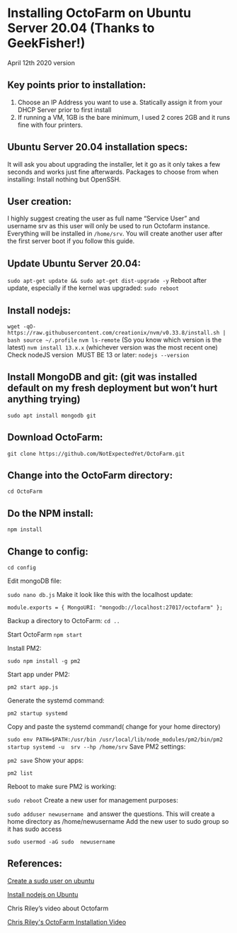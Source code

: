 # Installing OctoFarm on Ubuntu Server 20.04 (Thanks to GeekFisher!)

April 12th 2020 version

## Key points prior to installation:

1. Choose an IP Address you want to use a. Statically assign it from your DHCP Server prior to first install
2. If running a VM, 1GB is the bare minimum, I used 2 cores 2GB and it runs fine with four printers.

## Ubuntu Server 20.04 installation specs:

It will ask you about upgrading the installer, let it go as it only takes a few seconds and works just fine afterwards. Packages to choose from when installing: Install nothing but OpenSSH.

## User creation:

I highly suggest creating the user as full name “Service User” and username srv as this user will only be used to run Octofarm instance. Everything will be installed in `/home/srv`. You will create another user after the first server boot if you follow this guide.

## Update Ubuntu Server 20.04:

`sudo apt-get update && sudo apt-get dist-upgrade -y` Reboot after update, especially if the kernel was upgraded: `sudo reboot`

## Install nodejs:

`wget -qO- https://raw.githubusercontent.com/creationix/nvm/v0.33.8/install.sh | bash source ~/.profile` `nvm ls-remote` (So you know which version is the latest) `nvm install 13.x.x` (whichever version was the most recent one) Check nodeJS version​ ​ MUST BE​ 13 or later​: `nodejs --version`

## Install MongoDB and git: (git was installed default on my fresh deployment but won’t hurt anything trying)

`sudo apt install mongodb git`

## Download OctoFarm:

`git clone https://github.com/NotExpectedYet/OctoFarm.git`

## Change into the OctoFarm directory:

`cd OctoFarm`

## Do the NPM install:

`npm install`

## Change to config:

`cd config`

Edit mongoDB file:

`sudo nano db.js` Make it look like this with the localhost update:

`module.exports = { MongoURI: "mongodb://localhost:27017/octofarm" };`

Backup a directory to OctoFarm: `cd ..`

Start OctoFarm `npm start`

Install PM2:

`sudo npm install -g pm2`

Start app under PM2:

`pm2 start app.js`

Generate the systemd command:

`pm2 startup systemd`

Copy and paste the systemd command(​ change for your home directory​ )

`sudo env PATH=$PATH:/usr/bin /usr/local/lib/node_modules/pm2/bin/pm2 startup systemd -u ​ srv​ --hp /home/​srv` Save PM2 settings:

`pm2 save` Show your apps:

`pm2 list`

Reboot to make sure PM2 is working:

`sudo reboot` Create a new user for management purposes:

`sudo adduser ​newusername` ​ and answer the questions. This will create a home directory as /home/​newusername Add the new user to sudo group so it has sudo access

`sudo usermod -aG sudo ​ newusername`

## References:

[Create a sudo user on ubuntu](https://linuxize.com/post/how-to-create-a-sudo-user-on-ubuntu/)

[Install nodejs on Ubuntu](https://linuxconfig.org/how-to-install-node-js-on-ubuntu-20-04-lts-focal-fossa)

Chris Riley’s video about Octofarm

[Chris Riley's OctoFarm Installation Video](https://www.youtube.com/watch?v=9U-QTOmx49c&t=958s)
